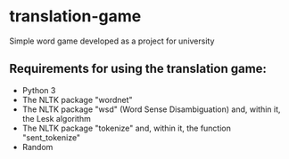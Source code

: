 # translation-game
Simple word game developed as a project for university


## Requirements for using the translation game:
- Python 3
- The NLTK package "wordnet"
- The NLTK package "wsd" (Word Sense Disambiguation) and, within it, the Lesk algorithm
- The NLTK package "tokenize" and, within it, the function "sent_tokenize"
- Random
